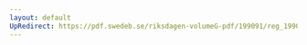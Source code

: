 ```yaml
---
layout: default
UpRedirect: https://pdf.swedeb.se/riksdagen-volumeG-pdf/199091/reg_199091/reg_199091_0646.pdf
---
```

